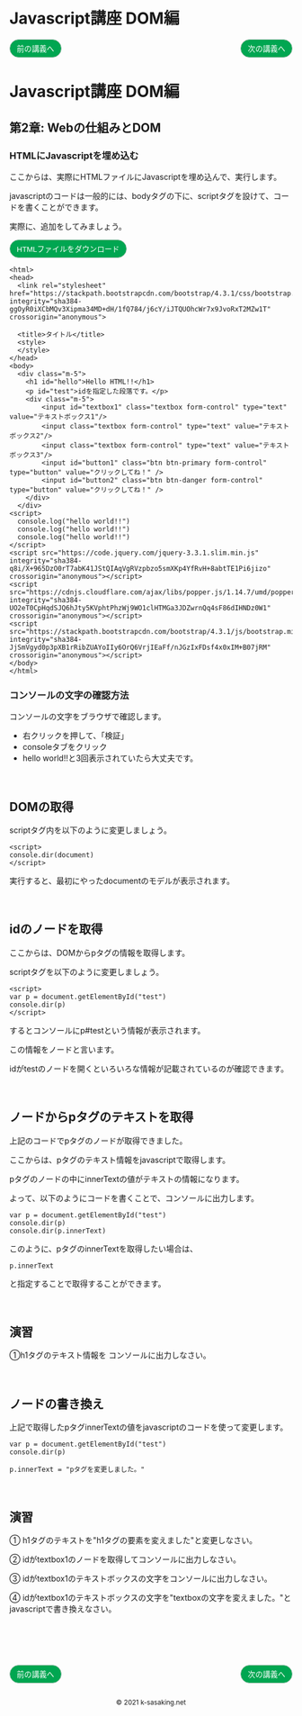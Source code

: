 <style>
.mb {
  margin-bottom: 90px;
}
.mt {
  margin-top: 90px;
}
.box {
  position: relative;
}
.box .box_left {
  position: absolute;
  left: 0;
}
.box .box_right {
  position: absolute;
  right: 0;
}
.btn {
  padding: 6px 12px;
  border-radius: 7em;
  border: solid 1px #ccc;
}
.bg-info {
  background-color: #00a651;
  color: #ffffff;
}
footer {
    text-align: center;
    margin-top: 120px;
    padding: 30px;
}
</style>

# Javascript講座 DOM編

<div class="box mb">
  <a class="box_left" href="dom1.html">
    <button class="btn bg-info">前の講義へ</button>
  </a>
  <a class="box_right" href="dom3.html">
    <button class="btn bg-info">次の講義へ</button>
  </a>
</div>

# Javascript講座 DOM編

## 第2章: Webの仕組みとDOM


### HTMLにJavascriptを埋め込む
ここからは、実際にHTMLファイルにJavascriptを埋め込んで、実行します。

javascriptのコードは一般的には、bodyタグの下に、scriptタグを設けて、コードを書くことができます。

実際に、追加をしてみましょう。

<a href="tmp/dom.html" download="dom.html">
<button class="btn bg-info">HTMLファイルをダウンロード</button>
</a>

```
<html>
<head>
  <link rel="stylesheet" href="https://stackpath.bootstrapcdn.com/bootstrap/4.3.1/css/bootstrap.min.css" integrity="sha384-ggOyR0iXCbMQv3Xipma34MD+dH/1fQ784/j6cY/iJTQUOhcWr7x9JvoRxT2MZw1T" crossorigin="anonymous">

  <title>タイトル</title>
  <style>
  </style>
</head>
<body>
  <div class="m-5">
    <h1 id="hello">Hello HTML!!</h1>
    <p id="test">idを指定した段落です。</p>
    <div class="m-5">
        <input id="textbox1" class="textbox form-control" type="text" value="テキストボックス1"/>
        <input class="textbox form-control" type="text" value="テキストボックス2"/>
        <input class="textbox form-control" type="text" value="テキストボックス3"/>
        <input id="button1" class="btn btn-primary form-control" type="button" value="クリックしてね！" />
        <input id="button2" class="btn btn-danger form-control" type="button" value="クリックしてね！" />
    </div>
  </div>
<script>
  console.log("hello world!!")
  console.log("hello world!!")
  console.log("hello world!!")
</script>
<script src="https://code.jquery.com/jquery-3.3.1.slim.min.js" integrity="sha384-q8i/X+965DzO0rT7abK41JStQIAqVgRVzpbzo5smXKp4YfRvH+8abtTE1Pi6jizo" crossorigin="anonymous"></script>
<script src="https://cdnjs.cloudflare.com/ajax/libs/popper.js/1.14.7/umd/popper.min.js" integrity="sha384-UO2eT0CpHqdSJQ6hJty5KVphtPhzWj9WO1clHTMGa3JDZwrnQq4sF86dIHNDz0W1" crossorigin="anonymous"></script>
<script src="https://stackpath.bootstrapcdn.com/bootstrap/4.3.1/js/bootstrap.min.js" integrity="sha384-JjSmVgyd0p3pXB1rRibZUAYoIIy6OrQ6VrjIEaFf/nJGzIxFDsf4x0xIM+B07jRM" crossorigin="anonymous"></script>
</body>
</html>
```

### コンソールの文字の確認方法
コンソールの文字をブラウザで確認します。

- 右クリックを押して、「検証」
- consoleタブをクリック
- hello world!!と3回表示されていたら大丈夫です。

<br/>

## DOMの取得
scriptタグ内を以下のように変更しましょう。

```
<script>
console.dir(document)
</script>
```

実行すると、最初にやったdocumentのモデルが表示されます。

<br/>

## idのノードを取得
ここからは、DOMからpタグの情報を取得します。

scriptタグを以下のように変更しましょう。

```
<script>
var p = document.getElementById("test")
console.dir(p)
</script>
```

するとコンソールにp#testという情報が表示されます。

この情報をノードと言います。

idがtestのノードを開くといろいろな情報が記載されているのが確認できます。


<br/>


## ノードからpタグのテキストを取得
上記のコードでpタグのノードが取得できました。

ここからは、pタグのテキスト情報をjavascriptで取得します。

pタグのノードの中にinnerTextの値がテキストの情報になります。

よって、以下のようにコードを書くことで、コンソールに出力します。

```
var p = document.getElementById("test")
console.dir(p)
console.dir(p.innerText)
```

このように、pタグのinnerTextを取得したい場合は、

```
p.innerText
```

と指定することで取得することができます。


<br/>


## 演習
①h1タグのテキスト情報を コンソールに出力しなさい。


<br/>


## ノードの書き換え
上記で取得したpタグinnerTextの値をjavascriptのコードを使って変更します。

```
var p = document.getElementById("test")
console.dir(p)

p.innerText = "pタグを変更しました。"
```

<br/>


## 演習
① h1タグのテキストを"h1タグの要素を変えました"と変更しなさい。

② idがtextbox1のノードを取得してコンソールに出力しなさい。

③ idがtextbox1のテキストボックスの文字をコンソールに出力しなさい。

④ idがtextbox1のテキストボックスの文字を"textboxの文字を変えました。"とjavascriptで書き換えなさい。


<div class="box mt mb">
  <a class="box_left" href="dom1.html">
    <button class="btn bg-info">前の講義へ</button>
  </a>
  <a class="box_right" href="dom3.html">
    <button class="btn bg-info">次の講義へ</button>
  </a>
</div>

<footer>
    <small>© 2021 k-sasaking.net</small>
</footer>

